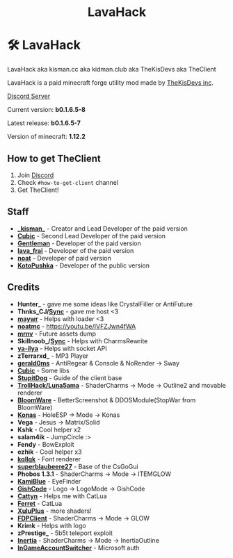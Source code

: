 <h1 align="center">LavaHack</h1>

# 🛠️ LavaHack
LavaHack aka kisman.cc aka kidman.club aka TheKisDevs aka TheClient

LavaHack is a paid minecraft forge utility mod made by [TheKisDevs inc](https://github.com/TheKisDevs/).

[Discord Server](https://discord.gg/NNn7WXfkNB)

Current version: **b0.1.6.5-8**

Latest release: **b0.1.6.5-7**

Version of minecraft: **1.12.2**

## How to get TheClient
1) Join [Discord](https://discord.gg/NNn7WXfkNB)
2) Check `#how-to-get-client` channel
3) Get TheClient!

## Staff
- [**\_kisman_**](https://github.com/kisman2000) - Creator and Lead Developer of the paid version
- [**Cubic**](https://github.com/Cuubicc) - Second Lead Developer of the paid version
- [**Gentleman**](https://github.com/GentlemanMC) - Developer of the paid version
- [**lava_frai**](https://github.com/lavaFrai) - Developer of the paid version
- [**noat**](https://github.com/noatmc) - Developer of paid version
- [**KotoPushka**](https://github.com/kotopushka12) - Developer of the public version

## Credits
- **Hunter_** - gave me some ideas like CrystalFiller or AntiFuture
- **Thnks_CJ/[Sync](https://discord.gg/CpUReYwUCA)** - gave me host <3
- **[maywr](https://github.com/maywr)** - Helps with loader <3
- **[noatmc](https://youtu.be/IVFZJwn4fWA)** - https://youtu.be/IVFZJwn4fWA
- **[mrnv](https://github.com/mr-nv)** - Future assets dump
- **Skillnoob_/[Sync](https://discord.gg/CpUReYwUCA)** - Helps with CharmsRewrite
- **[ya-ilya](https://github.com/ya-ilya)** - Helps with socket API
- **zTerrarxd_** - MP3 Player
- **[gerald0ms](https://github.com/gerald)** - AntiRegear & Console & NoRender -> Sway
- **[Cubic](https://github.com/Cuubicc)** - Some libs
- **[StupitDog](https://www.youtube.com/channel/UCBrAbDKYkJJR0bimvBvbw4A)** - Guide of the client base
- **[TrollHack/Luna5ama](https://github.com/Luna5ama/TrollHack)** - ShaderCharms -> Mode -> Outline2 and movable renderer
- **[BloomWare](https://github.com/TheBreakery/Bloomware)** - BetterScreenshot & DDOSModule(StopWar from BloomWare)
- **[Konas](https://konasclient.com/)** - HoleESP -> Mode -> Konas
- **Vega** - Jesus -> Matrix/Solid
- **Kshk** - Cool helper x2
- **salam4ik** - JumpCircle :>
- **Fendy** - BowExploit
- **ezhik** - Cool helper x3
- **[kqllqk](https://github.com/kqlqk/)** - Font renderer
- [**superblaubeere27**](https://github.com/superblaubeere27) - Base of the CsGoGui
- **Phobos 1.3.1** - ShaderCharms -> Mode -> ITEMGLOW
- [**KamiBlue**](https://github.com/kami-blue/) - EyeFinder
- **[GishCode](https://github.com/GishReloaded/Gish-Code-1.12.2)** - Logo -> LogoMode -> GishCode
- [**Cattyn**](https://github.com/cattyngmd/) - Helps me with CatLua
- [**Ferret**](https://github.com/cattyngmd/Ferret) - CatLua
- [**XuluPlus**](https://discord.gg/cenXRGfvRY) - more shaders!
- [**FDPClient**](https://github.com/UnlegitMC/FDPClient) - ShaderCharms -> Mode -> GLOW
- **Krimk** - Helps with logo
- **zPrestige_** - 5b5t teleport exploit
- [**Inertia**](https://inetriaclient.com) - ShaderCharms -> Mode -> InertiaOutline
- [**InGameAccountSwitcher**](https://github.com/The-Fireplace-Minecraft-Mods/In-Game-Account-Switcher) - Microsoft auth
